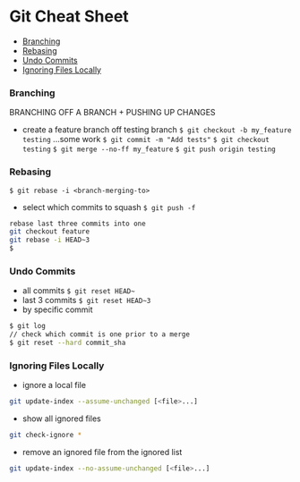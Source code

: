 # Git Cheat Sheet

- [Branching](#branching)
- [Rebasing](#rebasing)
- [Undo Commits](#undo-commits)
- [Ignoring Files Locally](#ignoring-files-locally)

### Branching
BRANCHING OFF A BRANCH + PUSHING UP CHANGES
* create a feature branch off testing branch
`$ git checkout -b my_feature testing`
...some work
`$ git commit -m "Add tests"`
`$ git checkout testing`
`$ git merge --no-ff my_feature`
`$ git push origin testing`


### Rebasing
`$ git rebase -i <branch-merging-to>`
* select which commits to squash
`$ git push -f`

```bash
rebase last three commits into one
git checkout feature
git rebase -i HEAD~3
$
```




### Undo Commits
* all commits
`$ git reset HEAD~`
* last 3 commits
`$ git reset HEAD~3`
* by specific commit
```bash
$ git log
// check which commit is one prior to a merge
$ git reset --hard commit_sha
```


### Ignoring Files Locally
* ignore a local file
```bash
git update-index --assume-unchanged [<file>...]
```

* show all ignored files
```bash
git check-ignore *
```

* remove an ignored file from the ignored list
```bash
git update-index --no-assume-unchanged [<file>...]
```

